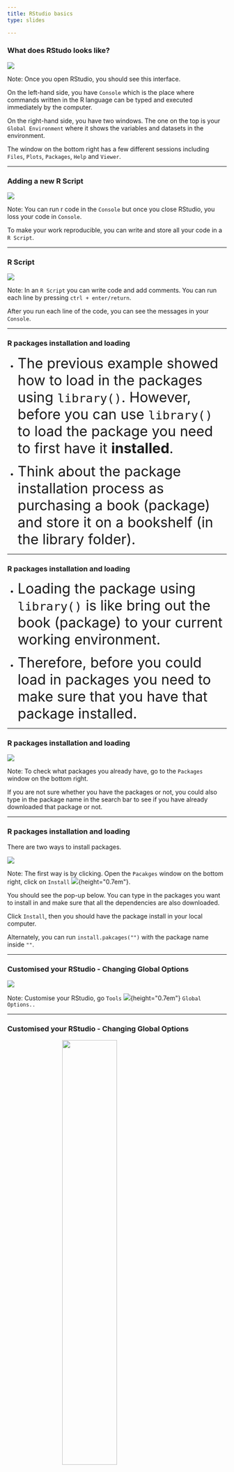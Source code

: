 ```yaml
---
title: RStudio basics
type: slides

---
```

### What does RStudo looks like?

<img src="chapter1/chapter1-02/RStudio_interface_1.png" style="display: block; margin: auto;" />

Note: Once you open RStudio, you should see this interface.

On the left-hand side, you have `Console` which is the place where
commands written in the R language can be typed and executed immediately
by the computer.

On the right-hand side, you have two windows. The one on the top is your
`Global Environment` where it shows the variables and datasets in the
environment.

The window on the bottom right has a few different sessions including
`Files`, `Plots`, `Packages`, `Help` and `Viewer`.

---

### Adding a new R Script

<img src="chapter1/chapter1-02/RStudio_Add_script.png" style="display: block; margin: auto;" />

Note: You can run r code in the `Console` but once you close RStudio,
you loss your code in `Console`.

To make your work reproducible, you can write and store all your code in
a `R Script`.

---

### R Script

<img src="chapter1/chapter1-02/RStudio_rscript_1.png" style="display: block; margin: auto;" />

Note: In an `R Script` you can write code and add comments. You can run
each line by pressing `ctrl + enter/return`.

After you run each line of the code, you can see the messages in your
`Console`.

---

### R packages installation and loading

-   <font size="6"> The previous example showed how to load in
    the packages using `library()`. However, before you can use
    `library()` to load the package you need to first have it
    **installed**. </font>

-   <font size="6"> Think about the package installation
    process as purchasing a book (package) and store it on a bookshelf
    (in the library folder). </font>

---

### R packages installation and loading

-   <font size="6"> Loading the package using `library()` is
    like bring out the book (package) to your current working
    environment. </font>

-   <font size="6"> Therefore, before you could load in
    packages you need to make sure that you have that package
    installed.</font>

---

### R packages installation and loading

<img src="chapter1/chapter1-02/RStudio_package.png" style="display: block; margin: auto;" />

Note: To check what packages you already have, go to the `Packages`
window on the bottom right.

If you are not sure whether you have the packages or not, you could also
type in the package name in the search bar to see if you have already
downloaded that package or not.

---

### R packages installation and loading

There are two ways to install packages.

<img src="chapter1/chapter1-02/RStudio_Install_pkg.png" style="display: block; margin: auto;" />

Note: The first way is by clicking. Open the `Pacakges` window on the
bottom right, click on `Install`
![](/tmp/RtmpMEBjXu/file50a9360e6d770.png){height="0.7em"}.

You should see the pop-up below. You can type in the packages you want
to install in and make sure that all the dependencies are also
downloaded.

Click `Install`, then you should have the package install in your local
computer.

Alternately, you can run `install.pakcages("")` with the package name
inside `""`.

---

### Customised your RStudio - Changing Global Options

<img src="chapter1/chapter1-02/RStudio_tools.png" style="display: block; margin: auto;" />

Note: Customise your RStudio, go `Tools`
![](/tmp/RtmpMEBjXu/file50a937dcb225.png){height="0.7em"}
`Global Options..`

---

### Customised your RStudio - Changing Global Options

<img src="chapter1/chapter1-02/RStudio_mirror.png" width="50%" style="display: block; margin: auto;" />

-   If you are not able to download package from this sources, go to
    `Global Options...`
    ![](/tmp/RtmpMEBjXu/file50a937b445361.png){height="0.7em"}
    `Packages`
    ![](/tmp/RtmpMEBjXu/file50a9319820bcc.png){height="0.7em"}
    `Primary CRAN repositor`. You can select the mirror that is
    physically close to you which might be easier for you to connect to.

Note: If you are having difficulty downloading packages in your country,
you could change where you download your packages. The default
downloading mirror is `Global-RStudio` which is downloading packages
from the CRAN RStudio Cloud.

---

### Customised your RStudio - Changing Global Options

<img src="chapter1/chapter1-02/RStudio_apprenve.png" style="display: block; margin: auto;" />

Note: You can also change the appearance of your RStudio from the
`Global Options...`
![](/tmp/RtmpMEBjXu/file50a93447ec697.png){height="0.7em"} `Appearance`.
